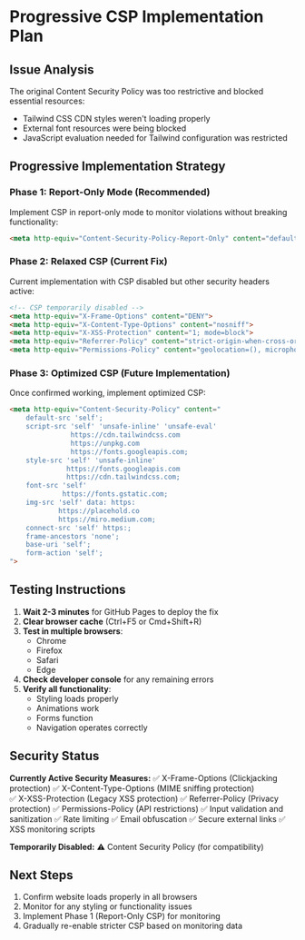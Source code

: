 # Progressive CSP Implementation Plan

## Issue Analysis

The original Content Security Policy was too restrictive and blocked essential resources:
- Tailwind CSS CDN styles weren't loading properly
- External font resources were being blocked
- JavaScript evaluation needed for Tailwind configuration was restricted

## Progressive Implementation Strategy

### Phase 1: Report-Only Mode (Recommended)
Implement CSP in report-only mode to monitor violations without breaking functionality:

```html
<meta http-equiv="Content-Security-Policy-Report-Only" content="default-src 'self'; script-src 'self' 'unsafe-inline' 'unsafe-eval' https://cdn.tailwindcss.com https://unpkg.com; style-src 'self' 'unsafe-inline' https://fonts.googleapis.com; font-src 'self' https://fonts.gstatic.com; img-src 'self' data: https:; connect-src 'self' https:;">
```

### Phase 2: Relaxed CSP (Current Fix)
Current implementation with CSP disabled but other security headers active:

```html
<!-- CSP temporarily disabled -->
<meta http-equiv="X-Frame-Options" content="DENY">
<meta http-equiv="X-Content-Type-Options" content="nosniff">
<meta http-equiv="X-XSS-Protection" content="1; mode=block">
<meta http-equiv="Referrer-Policy" content="strict-origin-when-cross-origin">
<meta http-equiv="Permissions-Policy" content="geolocation=(), microphone=(), camera=()">
```

### Phase 3: Optimized CSP (Future Implementation)
Once confirmed working, implement optimized CSP:

```html
<meta http-equiv="Content-Security-Policy" content="
    default-src 'self';
    script-src 'self' 'unsafe-inline' 'unsafe-eval' 
               https://cdn.tailwindcss.com 
               https://unpkg.com 
               https://fonts.googleapis.com;
    style-src 'self' 'unsafe-inline' 
              https://fonts.googleapis.com 
              https://cdn.tailwindcss.com;
    font-src 'self' 
             https://fonts.gstatic.com;
    img-src 'self' data: https: 
            https://placehold.co 
            https://miro.medium.com;
    connect-src 'self' https:;
    frame-ancestors 'none';
    base-uri 'self';
    form-action 'self';
">
```

## Testing Instructions

1. **Wait 2-3 minutes** for GitHub Pages to deploy the fix
2. **Clear browser cache** (Ctrl+F5 or Cmd+Shift+R)
3. **Test in multiple browsers**:
   - Chrome
   - Firefox
   - Safari
   - Edge
4. **Check developer console** for any remaining errors
5. **Verify all functionality**:
   - Styling loads properly
   - Animations work
   - Forms function
   - Navigation operates correctly

## Security Status

**Currently Active Security Measures:**
✅ X-Frame-Options (Clickjacking protection)
✅ X-Content-Type-Options (MIME sniffing protection)  
✅ X-XSS-Protection (Legacy XSS protection)
✅ Referrer-Policy (Privacy protection)
✅ Permissions-Policy (API restrictions)
✅ Input validation and sanitization
✅ Rate limiting
✅ Email obfuscation
✅ Secure external links
✅ XSS monitoring scripts

**Temporarily Disabled:**
⚠️ Content Security Policy (for compatibility)

## Next Steps

1. Confirm website loads properly in all browsers
2. Monitor for any styling or functionality issues
3. Implement Phase 1 (Report-Only CSP) for monitoring
4. Gradually re-enable stricter CSP based on monitoring data